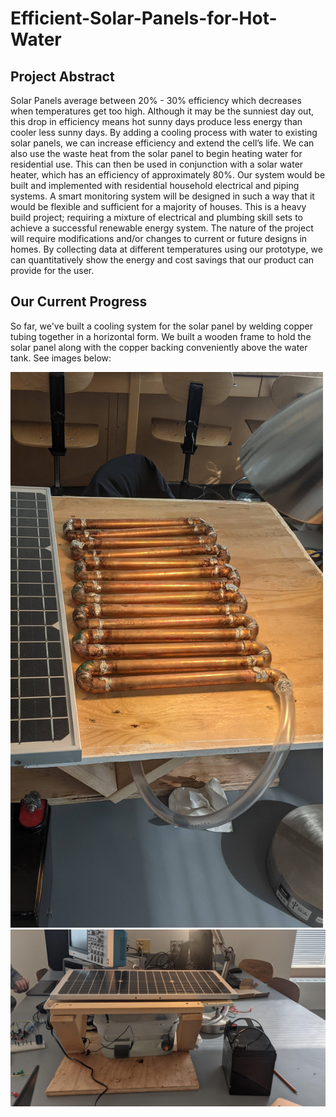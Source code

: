 # Efficient-Solar-Panels-for-Hot-Water

## Project Abstract
Solar Panels average between 20% - 30% efficiency which decreases when temperatures get too high. Although it may be the sunniest day out, this drop in efficiency means hot sunny days produce less energy than cooler less sunny days. By adding a cooling process with water to existing solar panels, we can increase efficiency and extend the cell’s life. We can also use the waste heat from the solar panel to begin heating water for residential use. This can then be used in conjunction with a solar water heater, which has an efficiency of approximately 80%. Our system would be built and implemented with residential household electrical and piping systems. A smart monitoring system will be designed in such a way that it would be flexible and sufficient for a majority of houses. This is a heavy build project; requiring a mixture of electrical and plumbing skill sets to achieve a successful renewable energy system. The nature of the project will require modifications and/or changes to current or future designs in homes. By collecting data at different temperatures using our prototype, we can quantitatively show the energy and cost savings that our product can provide for the user.


## Our Current Progress
So far, we've built a cooling system for the solar panel by welding copper tubing together in a horizontal form. We built a wooden frame to hold the solar panel along with the copper backing conveniently above the water tank. See images below:


<img src="Images/copper tubing.jpg" width="500">
<img src="Images/wooden frame.jpg" width="1000">
